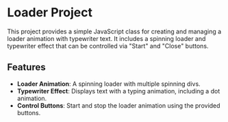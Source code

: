 # Loader Project

This project provides a simple JavaScript class for creating and managing a loader animation with typewriter text. It includes a spinning loader and typewriter effect that can be controlled via "Start" and "Close" buttons.

## Features

- **Loader Animation**: A spinning loader with multiple spinning divs.
- **Typewriter Effect**: Displays text with a typing animation, including a dot animation.
- **Control Buttons**: Start and stop the loader animation using the provided buttons.
